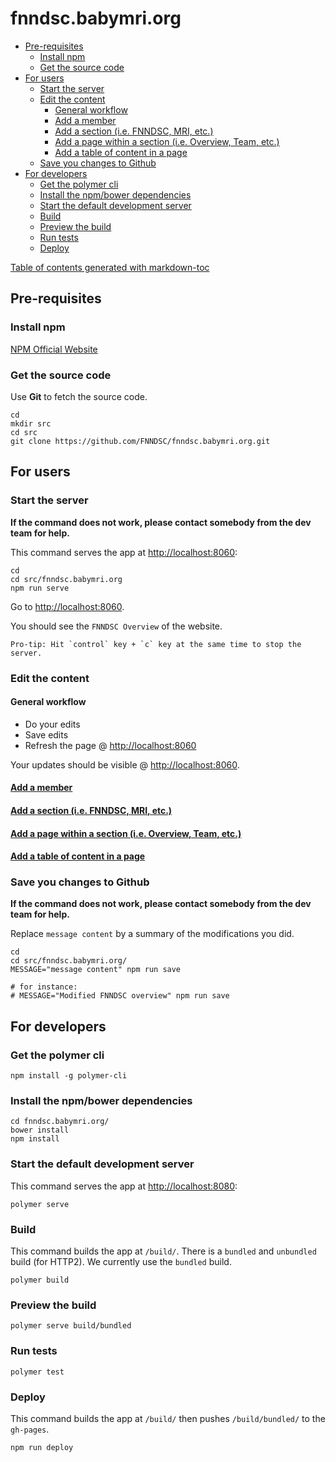 # fnndsc.babymri.org

- [Pre-requisites](#pre-requisites)
  - [Install npm](#install-npm)
  - [Get the source code](#get-the-source-code)
- [For users](#for-users)
  - [Start the server](#start-the-server)
  - [Edit the content](#edit-the-content)
    - [General workflow](#general-workflow)
    - [Add a member](#add-a-member)
    - [Add a section (i.e. FNNDSC, MRI, etc.)](#add-a-section--ie-fnndsc--mri--etc-)
    - [Add a page within a section (i.e. Overview, Team, etc.)](#add-a-page-within-a-section--ie-overview--team--etc-)
    - [Add a table of content in a page](#add-a-table-of-content-in-a-page)
  - [Save you changes to Github](#save-you-changes-to-github)
- [For developers](#for-developers)
  - [Get the polymer cli](#get-the-polymer-cli)
  - [Install the npm/bower dependencies](#install-the-npm-bower-dependencies)
  - [Start the default development server](#start-the-default-development-server)
  - [Build](#build)
  - [Preview the build](#preview-the-build)
  - [Run tests](#run-tests)
  - [Deploy](#deploy)

[Table of contents generated with markdown-toc](http://ecotrust-canada.github.io/markdown-toc/)


## Pre-requisites

### Install npm

[NPM Official Website](https://nodejs.org/en/download/)

### Get the source code

Use **Git** to fetch the source code.

    cd
    mkdir src
    cd src
    git clone https://github.com/FNNDSC/fnndsc.babymri.org.git

## For users

### Start the server

**If the command does not work, please contact somebody from the dev team for help.**

This command serves the app at [http://localhost:8060](http://localhost:8060):

    cd
    cd src/fnndsc.babymri.org
    npm run serve

Go to [http://localhost:8060](http://localhost:8060).

You should see the `FNNDSC Overview` of the website.

    Pro-tip: Hit `control` key + `c` key at the same time to stop the server.

### Edit the content

#### General workflow

- Do your edits
- Save edits
- Refresh the page @ [http://localhost:8060](http://localhost:8060)

Your updates should be visible @ [http://localhost:8060](http://localhost:8060).

#### [Add a member](https://github.com/FNNDSC/fnndsc.babymri.org/wiki/add-member)

#### [Add a section (i.e. FNNDSC, MRI, etc.)](https://github.com/FNNDSC/fnndsc.babymri.org/wiki/add-section)

#### [Add a page within a section (i.e. Overview, Team, etc.)](https://github.com/FNNDSC/fnndsc.babymri.org/wiki/add-page)

#### [Add a table of content in a page]()

### Save you changes to Github

**If the command does not work, please contact somebody from the dev team for help.**

Replace `message content` by a summary of the modifications you did.

    cd
    cd src/fnndsc.babymri.org/
    MESSAGE="message content" npm run save

    # for instance:
    # MESSAGE="Modified FNNDSC overview" npm run save

## For developers

### Get the polymer cli

    npm install -g polymer-cli

### Install the npm/bower dependencies

    cd fnndsc.babymri.org/
    bower install
    npm install

### Start the default development server

This command serves the app at [http://localhost:8080](http://localhost:8080):

    polymer serve

### Build

This command builds the app at `/build/`. There is a `bundled` and `unbundled` build (for HTTP2). We currently use the `bundled` build.

    polymer build

### Preview the build

    polymer serve build/bundled

### Run tests

    polymer test

### Deploy

This command builds the app at `/build/` then pushes `/build/bundled/` to the `gh-pages`.

    npm run deploy

